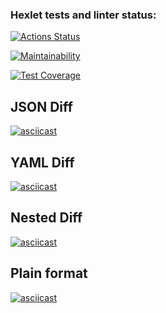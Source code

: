 ### Hexlet tests and linter status:
[![Actions Status](https://github.com/emotionalDamageSupport/backend-project-46/actions/workflows/hexlet-check.yml/badge.svg)](https://github.com/emotionalDamageSupport/backend-project-46/actions)

[![Maintainability](https://api.codeclimate.com/v1/badges/0a1a7b7ed8dabe19ada1/maintainability)](https://codeclimate.com/github/emotionalDamageSupport/backend-project-46/maintainability)

[![Test Coverage](https://api.codeclimate.com/v1/badges/0a1a7b7ed8dabe19ada1/test_coverage)](https://codeclimate.com/github/emotionalDamageSupport/backend-project-46/test_coverage)

## JSON Diff
[![asciicast](https://asciinema.org/a/nl6tjm0TwUKpudSfuYzqWZnSd.svg)](https://asciinema.org/a/nl6tjm0TwUKpudSfuYzqWZnSd)

## YAML Diff
[![asciicast](https://asciinema.org/a/Q7AG78f5Q1nZouQK1Rke7Qsiz.svg)](https://asciinema.org/a/Q7AG78f5Q1nZouQK1Rke7Qsiz)

## Nested Diff
[![asciicast](https://asciinema.org/a/IgfZbCKall6ldzJwAzCwZgqFB.svg)](https://asciinema.org/a/IgfZbCKall6ldzJwAzCwZgqFB)

## Plain format
[![asciicast](https://asciinema.org/a/lnMC9i57iuYz2FJcVKGb7EOhF.svg)](https://asciinema.org/a/lnMC9i57iuYz2FJcVKGb7EOhF)